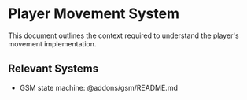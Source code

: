 # Player Movement System

This document outlines the context required to understand the player's movement implementation.

## Relevant Systems
- GSM state machine: @addons/gsm/README.md
